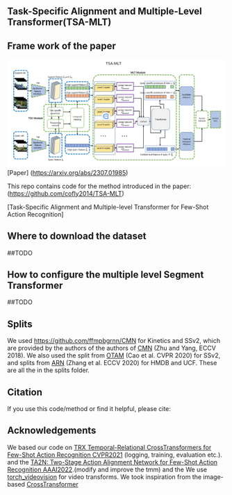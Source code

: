 ##  Task-Specific Alignment and Multiple-Level Transformer(TSA-MLT)

## Frame work of the paper
![img.png](img.png)
[Paper] (https://arxiv.org/abs/2307.01985)

This repo contains code for the method introduced in the paper:
(https://github.com/cofly2014/TSA-MLT)

[Task-Specific Alignment and Multiple-level Transformer for Few-Shot Action Recognition]

## Where to download the dataset

##TODO

## How to configure the multiple level Segment Transformer
##TODO


## Splits
We used https://github.com/ffmpbgrnn/CMN for Kinetics and SSv2, which are provided by the authors of the authors of [CMN](https://openaccess.thecvf.com/content_ECCV_2018/papers/Linchao_Zhu_Compound_Memory_Networks_ECCV_2018_paper.pdf) (Zhu and Yang, ECCV 2018). We also used the split from [OTAM](https://openaccess.thecvf.com/content_CVPR_2020/papers/Cao_Few-Shot_Video_Classification_via_Temporal_Alignment_CVPR_2020_paper.pdf) (Cao et al. CVPR 2020) for SSv2, and splits from [ARN](https://www.ecva.net/papers/eccv_2020/papers_ECCV/papers/123500511.pdf) (Zhang et al. ECCV 2020) for HMDB and UCF.  These are all the in the splits folder.


## Citation
If you use this code/method or find it helpful, please cite:



## Acknowledgements

We based our code on [TRX  Temporal-Relational CrossTransformers for Few-Shot Action Recognition CVPR2021](https://github.com/tobyperrett/TRX) (logging, training, evaluation etc.). 
and the [TA2N: Two-Stage Action Alignment Network for Few-Shot Action Recognition AAAI2022](https://github.com/R00Kie-Liu/TA2N).(modify and improve the tmm)
and the [](https://github.com/gpeyre/SinkhornAutoDiff )
We use [torch_videovision](https://github.com/hassony2/torch_videovision) for video transforms. 
We took inspiration from the image-based [CrossTransformer](https://proceedings.neurips.cc/paper/2020/file/fa28c6cdf8dd6f41a657c3d7caa5c709-Paper.pdf) 

